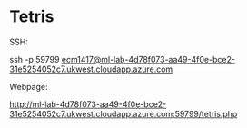 # Tetris
SSH:

ssh -p 59799 ecm1417@ml-lab-4d78f073-aa49-4f0e-bce2-31e5254052c7.ukwest.cloudapp.azure.com

Webpage:

http://ml-lab-4d78f073-aa49-4f0e-bce2-31e5254052c7.ukwest.cloudapp.azure.com:59799/tetris.php
